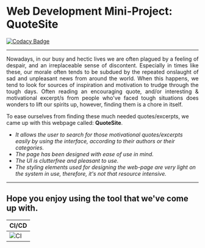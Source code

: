# Web Development Mini-Project: QuoteSite

[![Codacy Badge](https://api.codacy.com/project/badge/Grade/654c6a54d09945c696e267bf57ae111c)](https://app.codacy.com/gh/99002683/Web_Development_Mini_Project?utm_source=github.com&utm_medium=referral&utm_content=99002683/Web_Development_Mini_Project&utm_campaign=Badge_Grade)

----------------------------------------------
<p style='text-align: justify;'> Nowadays, in our busy and hectic lives we are often plagued by a feeling of despair, and an irreplaceable sense of discontent. Especially in times like these, our morale often tends to be subdued by the repeated onslaught of sad and unpleasant news from around the world. When this happens, we tend to look for sources of inspiration and motivation to trudge through the tough days. Often reading an encouraging quote, and/or interesting & motivational excerpt/s from people who've faced tough situations does wonders to lift our spirits up, however, finding them is a chore in itself. </p>

To ease ourselves from finding these much needed quotes/excerpts, we came up with this webpage called: **QuoteSite**. 
* _It allows the user to search for those motivational quotes/excerpts easily by using the interface, according to their authors or their categories._
* _The page has been designed with ease of use in mind._
* _The UI is clutterfree and pleasant to use._
* _The styling elements used for designing the web-page are very light on the system in use, therefore, it's not that resource intensive._

-----------------------------------------------
Hope you enjoy using the tool that we've come up with.
-----------------------------------------------
|CI/CD|
|-----|
|![CI](https://github.com/99002683/Web_Development_Mini_Project/workflows/CI/badge.svg)|
